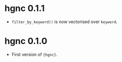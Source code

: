 # hgnc 0.1.1

* `filter_by_keyword()` is now vectorised over `keyword`.

# hgnc 0.1.0

* First version of `{hgnc}`.
